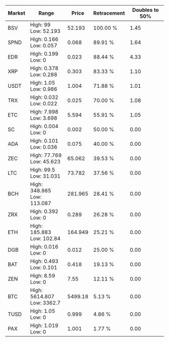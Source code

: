 | Market | Range | Price| Retracement | Doubles to 50% |
| --- | --- | --- | --- | --- |
| BSV | High: 99<br />Low: 52.193 | 52.193 | 100.00 % | 1.45 |
| SPND | High: 0.166<br />Low: 0.057 | 0.068 | 89.91 % | 1.64 |
| EDR | High: 0.199<br />Low: 0 | 0.023 | 88.44 % | 4.33 |
| XRP | High: 0.378<br />Low: 0.288 | 0.303 | 83.33 % | 1.10 |
| USDT | High: 1.05<br />Low: 0.986 | 1.004 | 71.88 % | 1.01 |
| TRX | High: 0.032<br />Low: 0.022 | 0.025 | 70.00 % | 1.08 |
| ETC | High: 7.998<br />Low: 3.698 | 5.594 | 55.91 % | 1.05 |
| SC | High: 0.004<br />Low: 0 | 0.002 | 50.00 % | 0.00 |
| ADA | High: 0.101<br />Low: 0.036 | 0.075 | 40.00 % | 0.00 |
| ZEC | High: 77.769<br />Low: 45.623 | 65.062 | 39.53 % | 0.00 |
| LTC | High: 99.5<br />Low: 31.031 | 73.782 | 37.56 % | 0.00 |
| BCH | High: 348.985<br />Low: 113.087 | 281.965 | 28.41 % | 0.00 |
| ZRX | High: 0.392<br />Low: 0 | 0.289 | 26.28 % | 0.00 |
| ETH | High: 185.883<br />Low: 102.84 | 164.949 | 25.21 % | 0.00 |
| DGB | High: 0.016<br />Low: 0 | 0.012 | 25.00 % | 0.00 |
| BAT | High: 0.493<br />Low: 0.101 | 0.418 | 19.13 % | 0.00 |
| ZEN | High: 8.59<br />Low: 0 | 7.55 | 12.11 % | 0.00 |
| BTC | High: 5614.807<br />Low: 3362.7 | 5499.18 | 5.13 % | 0.00 |
| TUSD | High: 1.05<br />Low: 0 | 0.999 | 4.86 % | 0.00 |
| PAX | High: 1.019<br />Low: 0 | 1.001 | 1.77 % | 0.00 |
